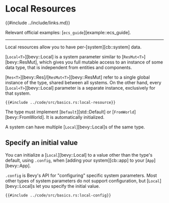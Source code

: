 # Local Resources

{{#include ../include/links.md}}

Relevant official examples:
[`ecs_guide`][example::ecs_guide].

---

Local resources allow you to have per-[system][cb::system] data.

[`Local<T>`][bevy::Local] is a system parameter similar to
[`ResMut<T>`][bevy::ResMut], which gives you full mutable access to an
instance of some data type, that is independent from entities and components.

[`Res<T>`][bevy::Res]/[`ResMut<T>`][bevy::ResMut] refer to a single global
instance of the type, shared between all systems. On the other hand, every
[`Local<T>`][bevy::Local] parameter is a separate instance, exclusively for
that system.

```rust,no_run,noplayground
{{#include ../code/src/basics.rs:local-resource}}
```

The type must implement [`Default`][std::Default] or
[`FromWorld`][bevy::FromWorld]. It is automatically initialized.

A system can have multiple [`Local`][bevy::Local]s of the same type.

## Specify an initial value

You can initialize a [`Local`][bevy::Local] to a value other than the
type's default, using `.config`, when [adding your system][cb::app] to your
[`App`][bevy::App].

`.config` is Bevy's API for "configuring" specific system parameters. Most
other types of system parameters do not support configuration, but
[`Local`][bevy::Local]s let you specify the initial value.

```rust,no_run,noplayground
{{#include ../code/src/basics.rs:local-config}}
```
